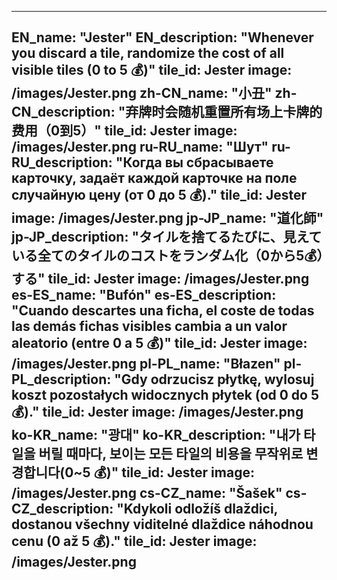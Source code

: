 ---

EN_name: "Jester"
EN_description: "Whenever you discard a tile, randomize the cost of all visible tiles (0 to 5 💰)"
tile_id: Jester
image: /images/Jester.png
zh-CN_name: "小丑"
zh-CN_description: "弃牌时会随机重置所有场上卡牌的费用（0到5）"
tile_id: Jester
image: /images/Jester.png
ru-RU_name: "Шут"
ru-RU_description: "Когда вы сбрасываете карточку, задаёт каждой карточке на поле случайную цену (от 0 до 5 💰)."
tile_id: Jester
image: /images/Jester.png
jp-JP_name: "道化師"
jp-JP_description: "タイルを捨てるたびに、見えている全てのタイルのコストをランダム化（0から5💰）する"
tile_id: Jester
image: /images/Jester.png
es-ES_name: "Bufón"
es-ES_description: "Cuando descartes una ficha, el coste de todas las demás fichas visibles cambia a un valor aleatorio (entre 0 a 5 💰)"
tile_id: Jester
image: /images/Jester.png
pl-PL_name: "Błazen"
pl-PL_description: "Gdy odrzucisz płytkę, wylosuj koszt pozostałych widocznych płytek (od 0 do 5 💰)."
tile_id: Jester
image: /images/Jester.png
ko-KR_name: "광대"
ko-KR_description: "내가 타일을 버릴 때마다, 보이는 모든 타일의 비용을 무작위로 변경합니다(0~5 💰)"
tile_id: Jester
image: /images/Jester.png
cs-CZ_name: "Šašek"
cs-CZ_description: "Kdykoli odložíš dlaždici, dostanou všechny viditelné dlaždice náhodnou cenu (0 až 5 💰)."
tile_id: Jester
image: /images/Jester.png
---